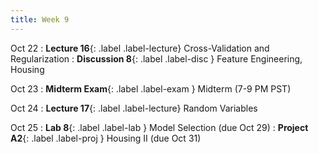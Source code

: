 ```yaml
---
title: Week 9
---
```



Oct 22
: **Lecture 16**{: .label .label-lecture} Cross-Validation and Regularization
: **Discussion 8**{: .label .label-disc } Feature Engineering, Housing

Oct 23
: **Midterm Exam**{: .label .label-exam } Midterm (7-9 PM PST)

Oct 24
: **Lecture 17**{: .label .label-lecture} Random Variables


Oct 25
: **Lab 8**{: .label .label-lab }  Model Selection (due Oct 29)
: **Project A2**{: .label .label-proj } Housing II (due Oct 31)